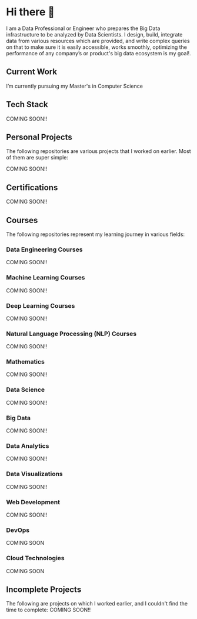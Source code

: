 # Hi there 👋
I am a Data Professional or Engineer who prepares the Big Data infrastructure to be analyzed by Data Scientists. 
I design, build, integrate data from various resources which are provided, and write complex queries on that to make sure it is easily accessible, works smoothly, optimizing the performance of any company’s or product's big data ecosystem is my goal!. 

## Current Work

I’m currently pursuing my Master's in Computer Science

## Tech Stack
COMING SOON!!

## Personal Projects

The following repositories are various projects that I worked on earlier. Most of them are super simple: 

COMING SOON!!

## Certifications 
COMING SOON!!

## Courses

The following repositories represent my learning journey in various fields:

### Data Engineering Courses
COMING SOON!!


### Machine Learning Courses
COMING SOON!!


### Deep Learning Courses
COMING SOON!!


### Natural Language Processing (NLP) Courses
COMING SOON!!


### Mathematics
COMING SOON!!

### Data Science
COMING SOON!!

### Big Data
COMING SOON!!

### Data Analytics
COMING SOON!!

### Data Visualizations
COMING SOON!!

### Web Development 
COMING SOON!!

### DevOps
COMING SOON

### Cloud Technologies
COMING SOON





## Incomplete Projects

The following are projects on which I worked earlier, and I couldn't find the time to complete:
COMING SOON!!

